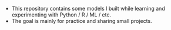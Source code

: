 - This repository contains some models I built while learning and experimenting with Python / R / ML / etc. 
- The goal is mainly for practice and sharing small projects.
